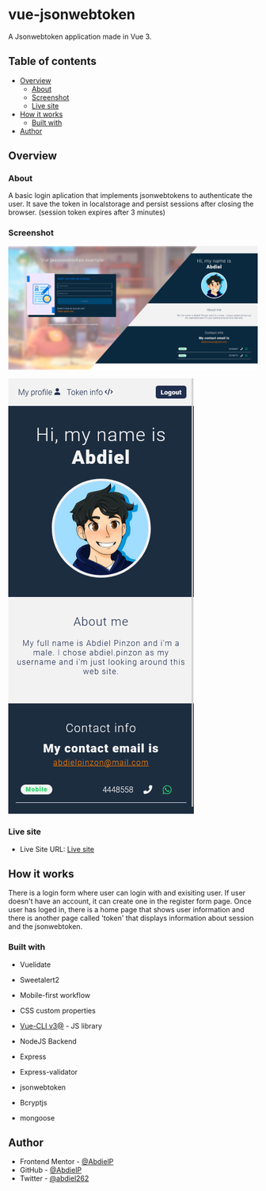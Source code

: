 # vue-jsonwebtoken

A Jsonwebtoken application made in Vue 3. 

## Table of contents

- [Overview](#overview)
  - [About](#About)
  - [Screenshot](#screenshot)
  - [Live site](#Live-site)
- [How it works](#How-it-works)
  - [Built with](#built-with)
- [Author](#author)

## Overview

### About

A basic login aplication that implements jsonwebtokens to authenticate the user. It save the token in localstorage and persist sessions after closing the browser. (session token expires after 3 minutes)

### Screenshot

![](./public/screenshots/desktop.png)

![](./public/screenshots/mobile.png)

### Live site

- Live Site URL: [Live site](https://abdielp.github.io/vue-jsonwebtoken)

## How it works

There is a login form where user can login with and exisiting user. If user doesn't have an account, it can create one in the register form page.
Once user has loged in, there is a home page that shows user information and there is another page called 'token' that displays information about session and the jsonwebtoken.

### Built with

- Vuelidate
- Sweetalert2
- Mobile-first workflow
- CSS custom properties
- [Vue-CLI v3@](https://vuejs.org/) - JS library

- NodeJS Backend
- Express
- Express-validator
- jsonwebtoken
- Bcryptjs
- mongoose

## Author

- Frontend Mentor - [@AbdielP](https://www.frontendmentor.io/profile/AbdielP)
- GitHub - [@AbdielP](https://github.com/AbdielP)
- Twitter - [@abdiel262](https://twitter.com/Abdiel262)